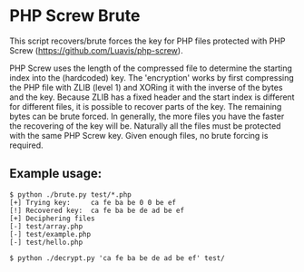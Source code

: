 # PHP Screw Brute

This script recovers/brute forces the key for PHP files protected with PHP Screw 
(https://github.com/Luavis/php-screw).

PHP Screw uses the length of the compressed file to determine the starting index into the 
(hardcoded) key. The 'encryption' works by first compressing the PHP file with ZLIB 
(level 1) and XORing it with the inverse of the bytes and the key. Because ZLIB has a 
fixed header and the start index is different for different files, it is possible to 
recover parts of the key. The remaining bytes can be brute forced. In generally, the more 
files you have the faster the recovering of the key will be. Naturally all the files must 
be protected with the same PHP Screw key. Given enough files, no brute forcing is 
required.

## Example usage:

```
$ python ./brute.py test/*.php
[+] Trying key:     ca fe ba be 0 0 be ef
[!] Recovered key:  ca fe ba be de ad be ef
[+] Deciphering files
[-] test/array.php
[-] test/example.php
[-] test/hello.php
```

```
$ python ./decrypt.py 'ca fe ba be de ad be ef' test/
```
